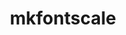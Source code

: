 ---
title: "mkfontscale"
layout: cache
categories: [package, develop-2023-06-04]
meta: {"versions": ["1.2.2"], "compilers": ["gcc@=11.1.0"], "oss": ["ubuntu20.04"], "platforms": ["linux"], "targets": ["x86_64_v3"], "stacks": ["data-vis-sdk", "root"], "num_specs": 2, "num_specs_by_stack": {"data-vis-sdk": 2, "root": 2}}
spec_details: [{"hash": "ito7z4htmbmmw7ght7a27rwg6abqiysv", "compiler": "gcc@=11.1.0", "versions": ["1.2.2"], "os": "ubuntu20.04", "platform": "linux", "target": "x86_64_v3", "variants": ["build_system=autotools"], "stacks": ["data-vis-sdk", "root"], "size": "-", "tarball": "https://binaries.spack.io/develop-2023-06-04/build_cache/linux-ubuntu20.04-x86_64_v3/gcc-11.1.0/mkfontscale-1.2.2/linux-ubuntu20.04-x86_64_v3-gcc-11.1.0-mkfontscale-1.2.2-ito7z4htmbmmw7ght7a27rwg6abqiysv.spack"}, {"hash": "4hcweagi33tgvdyf723ujxgqs7q66rho", "compiler": "gcc@=11.1.0", "versions": ["1.2.2"], "os": "ubuntu20.04", "platform": "linux", "target": "x86_64_v3", "variants": ["build_system=autotools"], "stacks": ["data-vis-sdk", "root"], "size": "-", "tarball": "https://binaries.spack.io/develop-2023-06-04/build_cache/linux-ubuntu20.04-x86_64_v3/gcc-11.1.0/mkfontscale-1.2.2/linux-ubuntu20.04-x86_64_v3-gcc-11.1.0-mkfontscale-1.2.2-4hcweagi33tgvdyf723ujxgqs7q66rho.spack"}]
---